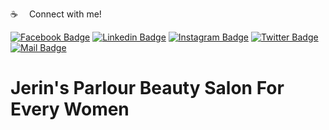 :coffee: &emsp;Connect with me!

[![Facebook Badge](https://img.shields.io/badge/Facebook-1877F2?style=for-the-badge&logo=facebook&logoColor=white)](https://facebook.com/abnaeembsc) [![Linkedin Badge](https://img.shields.io/badge/LinkedIn-0077B5?style=for-the-badge&logo=linkedin&logoColor=white)](https://www.linkedin.com/in/developernaeem/) [![Instagram Badge](https://img.shields.io/badge/Instagram-E4405F?style=for-the-badge&logo=instagram&logoColor=white)](https://instagram.com/nwebpro) [![Twitter Badge](https://img.shields.io/badge/Twitter-1DA1F2?style=for-the-badge&logo=twitter&logoColor=white)](https://twitter.com/developernaeem) [![Mail Badge](https://img.shields.io/badge/Gmail-D14836?style=for-the-badge&logo=gmail&logoColor=white)](mailto:abnaeem.bsc@gmail.com)


# Jerin's Parlour Beauty Salon For Every Women

<!-- ## Live Link - [Genius Car](https://genius-car-ce44b.web.app/).

## Genius Car Server Side -> [Genius Car Server Side](https://github.com/nwebpro/genius-car-server). -->

<!-- 
# Technologies Used:⚛️
- Tailwind CSS
- React Js
- Context API
- React Router
- React Icons
- React Toastify
- Firebase
- Daisy Ui
- Sweet Alert 2
- Tailwind Form -->
